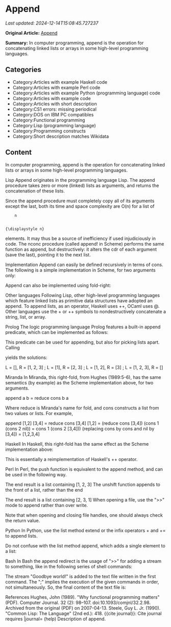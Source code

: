 # Append

_Last updated: 2024-12-14T15:08:45.727237_

**Original Article:** [Append](https://en.wikipedia.org/wiki/Append)

**Summary:** In computer programming, append is the operation for concatenating linked lists or arrays in some high-level programming languages.

## Categories
- Category:Articles with example Haskell code
- Category:Articles with example Perl code
- Category:Articles with example Python (programming language) code
- Category:Articles with example code
- Category:Articles with short description
- Category:CS1 errors: missing periodical
- Category:DOS on IBM PC compatibles
- Category:Functional programming
- Category:Lisp (programming language)
- Category:Programming constructs
- Category:Short description matches Wikidata

## Content

In computer programming, append is the operation for concatenating linked lists or arrays in some high-level programming languages.

Lisp
Append originates in the programming language Lisp. The append procedure takes zero or more (linked) lists as arguments, and returns the concatenation of these lists.

Since the append procedure must completely copy all of its arguments except the last, both its time and space complexity are O(n) for a list of 
  
    
      
        n
      
    
    {\displaystyle n}
  
 elements.  It may thus be a source of inefficiency if used injudiciously in code.
The nconc procedure (called append! in Scheme) performs the same function as append, but destructively: it alters the cdr of each argument (save the last), pointing it to the next list.

Implementation
Append can easily be defined recursively in terms of cons. The following is a simple implementation in Scheme, for two arguments only:

Append can also be implemented using fold-right:

Other languages
Following Lisp, other high-level programming languages which feature linked lists as primitive data structures have adopted an append. To append lists, as an operator, Haskell uses ++, OCaml uses @.
Other languages use the + or ++ symbols to nondestructively concatenate a string, list, or array.

Prolog
The logic programming language Prolog features a built-in append predicate, which can be implemented as follows:

This predicate can be used for appending, but also for picking lists apart. Calling

yields the solutions:

L = [], R = [1, 2, 3] ;
L = [1], R = [2, 3] ;
L = [1, 2], R = [3] ;
L = [1, 2, 3], R = []

Miranda
In Miranda, this right-fold, from Hughes (1989:5-6), has the same semantics (by example) as the Scheme implementation above, for two arguments.

append a b = reduce cons b a

Where reduce is Miranda's name for fold, and cons constructs a list from two values or lists.
For example,

append [1,2] [3,4] = reduce cons [3,4] [1,2]
    = (reduce cons [3,4]) (cons 1 (cons 2 nil))
    = cons 1 (cons 2 [3,4]))
        (replacing cons by cons and nil by [3,4])
    = [1,2,3,4]

Haskell
In Haskell, this right-fold has the same effect as the Scheme implementation above:

This is essentially a reimplementation of Haskell's ++ operator.

Perl
In Perl, the push function is equivalent to the append method, and can be used in the following way.

The end result is a list containing [1, 2, 3]
The unshift function appends to the front of a list, rather than the end

The end result is a list containing [2, 3, 1]
When opening a file, use the ">>" mode to append rather than over write.

Note that when opening and closing file handles, one should always check the return value.

Python
In Python, use the list method extend or the infix operators + and += to append lists.

Do not confuse with the list method append, which adds a single element to a list:

Bash
In Bash the append redirect is the usage of ">>" for adding a stream to something, like in the following series of shell commands:

The stream "Goodbye world!" is added to the text file written in the first command. The ";" implies the execution of the given commands in order, not simultaneously. So, the final content of the text file is:

References
Hughes, John (1989). "Why functional programming matters" (PDF). Computer Journal. 32 (2): 98–107. doi:10.1093/comjnl/32.2.98. Archived from the original (PDF) on 2007-04-13.
Steele, Guy L. Jr. (1990). "Common Lisp: The Language" (2nd ed.): 418. {{cite journal}}: Cite journal requires |journal= (help) Description of append.